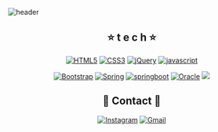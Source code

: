 <!--
**j2seon/j2seon** is a ✨ _special_ ✨ repository because its `README.md` (this file) appears on your GitHub profile.
Here are some ideas to get you started:

- 🔭 I’m currently working on ...
- 🌱 I’m currently learning ...
- 👯 I’m looking to collaborate on ...
- 🤔 I’m looking for help with ...
- 💬 Ask me about ...
- 📫 How to reach me: ...
- 😄 Pronouns: ...
- ⚡ Fun fact: ...
-->

![header](https://capsule-render.vercel.app/api?type=waving&color=auto&height=300&section=header&text=JinSeon's%20Code🌱&fontSize=70)

<div align=center>

  
  
  ##  :star: t e c h :star:
  
  
  
[![HTML5](https://img.shields.io/badge/HTML5-E34F26?style=flat-square&logo=HTML5&logoColor=white)]() 
[![CSS3](https://img.shields.io/badge/CSS3-1572B6?style=flat-square&logo=CSS3&logoColor=white)]()
[![jQuery](https://img.shields.io/badge/jQuery-0769AD?style=flat-square&logo=jQuery&logoColor=black)]()
[![javascript](https://img.shields.io/badge/javascript-F7DF1E?style=flat-square&logo=javascript&logoColor=black)]()  

[![Bootstrap](https://img.shields.io/badge/Bootstrap-7952B3?style=flat-square&logo=Bootstrap&logoColor=black)]()
[![Spring](https://img.shields.io/badge/Spring-6DB33F?style=flat-square&logo=Spring&logoColor=black)]()
[![springboot](https://img.shields.io/badge/springboot-6DB33F?style=flat-square&logo=springboot&logoColor=black)]()
[![Oracle](https://img.shields.io/badge/Oracle-F80000?style=flat-square&logo=Oracle&logoColor=black)]()
<img src="https://img.shields.io/badge/MySQL-4479A1?style=for-the-badge&logo=MySQL&logoColor=white">

  
  
  
  
  ## :crescent_moon: Contact :crescent_moon:
  
[![Instagram](https://img.shields.io/badge/Instagram-E4405F?style=flat-square&logo=Instagram&logoColor=white)](https:)
[![Gmail](https://img.shields.io/badge/Gmail-EA4335?style=flat-square&logo=Gmail&logoColor=white)](https:ddj04323@gmail.com)
